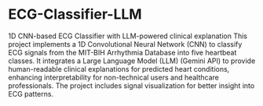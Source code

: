 # ECG-Classifier-LLM
1D CNN-based ECG Classifier with LLM-powered clinical explanation
This project implements a 1D Convolutional Neural Network (CNN) to classify ECG signals from the MIT-BIH Arrhythmia Database into five heartbeat classes.
It integrates a Large Language Model (LLM) (Gemini API) to provide human-readable clinical explanations for predicted heart conditions, enhancing interpretability for non-technical users and healthcare professionals.
The project includes signal visualization for better insight into ECG patterns.
